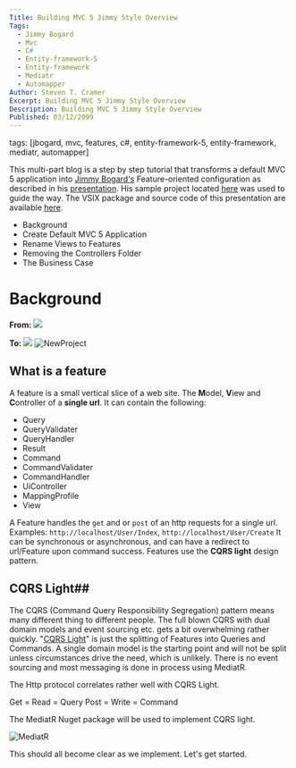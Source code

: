 ```yaml
---
Title: Building MVC 5 Jimmy Style Overview
Tags: 
  - Jimmy Bogard
  - Mvc
  - C#
  - Entity-framework-5
  - Entity-framework
  - Mediatr
  - Automapper
Author: Steven T. Cramer
Excerpt: Building MVC 5 Jimmy Style Overview
Description: Building MVC 5 Jimmy Style Overview
Published: 03/12/2099
---
```


tags: [jbogard, mvc, features, c#, entity-framework-5, entity-framework, mediatr, automapper]

This multi-part blog is a step by step tutorial that transforms a default MVC 5 application into [Jimmy Bogard's](https://lostechies.com/jimmybogard/) Feature-oriented configuration as described in his [presentation](https://lostechies.com/jimmybogard/2015/07/02/ndc-talk-on-solid-in-slices-not-layers-video-online/). His sample project located [here](https://github.com/jbogard/ContosoUniversity "here") was used to guide the way.  The VSIX package and source code of this presentation are available [here](/assets/pictures/jimmy-mvc/JimmyMvcVsixProject.vsix).


* Background
* Create Default MVC 5 Application
* Rename Views to Features
* Removing the Controllers Folder
* The Business Case

# Background #

**From:**
![](Layers.png)

**To:** 
![](Features.png)
![NewProject](Features.png)

## What is a feature ##

A feature is a small vertical slice of a web site. The **M**odel, **V**iew and **C**ontroller of a **single url**.  It can contain the following:

- Query
- QueryValidater
- QueryHandler
- Result
- Command
- CommandValidater
- CommandHandler
- UiController
- MappingProfile
- View  

A Feature handles the `get` and or `post` of an http requests for a single url.  
Examples: `http://localhost/User/Index`, `http://localhost/User/Create` 
It can be synchronous or asynchronous, and can have a redirect to url/Feature upon command success.  Features use the **CQRS light** design pattern.

## CQRS Light##

The CQRS (Command Query Responsibility Segregation) pattern means many different thing to different people.  The full blown CQRS with dual domain models and event sourcing etc. gets a bit overwhelming rather quickly.  "[CQRS Light](https://lostechies.com/jimmybogard/2015/05/05/cqrs-with-mediatr-and-automapper/)" is just the splitting of Features into Queries and Commands.  A single domain model is the starting point and will not be split unless circumstances drive the need, which is unlikely.  There is no event sourcing and most messaging is done in process using MediatR.

The Http protocol correlates rather well with CQRS Light.

Get = Read = Query
Post = Write = Command

The MediatR Nuget package will be used to implement CQRS light.

![MediatR](MediatR.png)

This should all become clear as we implement. Let's get started.
